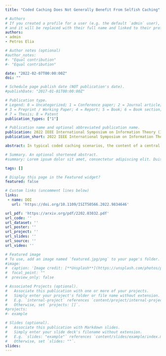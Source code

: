```yaml
---
title: "Coded Caching Does Not Generally Benefit From Selfish Caching"

# Authors
# If you created a profile for a user (e.g. the default `admin` user), write the username (folder name) here 
# and it will be replaced with their full name and linked to their profile.
authors:
- admin
- Petros Elia

# Author notes (optional)
#author_notes:
#- "Equal contribution"
#- "Equal contribution"

date: "2022-02-07T00:00:00Z"
doi: ""

# Schedule page publish date (NOT publication's date).
#publishDate: "2017-01-01T00:00:00Z"

# Publication type.
# Legend: 0 = Uncategorized; 1 = Conference paper; 2 = Journal article;
# 3 = Preprint / Working Paper; 4 = Report; 5 = Book; 6 = Book section;
# 7 = Thesis; 8 = Patent
publication_types: ["1"]

# Publication name and optional abbreviated publication name.
publication: 2022 IEEE International Symposium on Information Theory (ISIT)
publication_short: 2022 IEEE International Symposium on Information Theory (ISIT)

abstract: In typical coded caching scenarios, the content of a central library is assumed to be of interest to all receiving users. However, in a realistic scenario the users may have diverging interests which may intersect to various degrees. What happens for example if each file is of potential interest to, say, 40% of the users and each user has potential interest in 40% of the library? What if then each user caches selfishly only from content of potential interest? In this work, we formulate the symmetric selfish coded caching problem, where each user naturally makes requests from a subset of the library, which defines its own file demand set (FDS), and caches selfishly only contents from its own FDS. For the scenario where the different FDSs symmetrically overlap to some extent, we propose a novel information-theoretic converse that reveals, for such general setting of symmetric FDS structures, that selfish coded caching yields a load performance which is strictly worse than that in standard coded caching. 

# Summary. An optional shortened abstract.
#summary: Lorem ipsum dolor sit amet, consectetur adipiscing elit. Duis posuere tellus ac convallis placerat. Proin tincidunt magna sed ex sollicitudin condimentum.

tags: []

# Display this page in the Featured widget?
featured: false

# Custom links (uncomment lines below)
links:
 - name: DOI
   url: 'https://doi.org/10.1109/ISIT50566.2022.9834646'

url_pdf: 'https://arxiv.org/pdf/2202.03032.pdf'
url_code: ''
url_dataset: ''
url_poster: ''
url_project: ''
url_slides: ''
url_source: ''
url_video: ''

# Featured image
# To use, add an image named `featured.jpg/png` to your page's folder. 
#image:
#  caption: 'Image credit: [**Unsplash**](https://unsplash.com/photos/pLCdAaMFLTE)'
#  focal_point: ""
#  preview_only: false

# Associated Projects (optional).
#   Associate this publication with one or more of your projects.
#   Simply enter your project's folder or file name without extension.
#   E.g. `internal-project` references `content/project/internal-project/index.md`.
#   Otherwise, set `projects: []`.
#projects:
#- example

# Slides (optional).
#   Associate this publication with Markdown slides.
#   Simply enter your slide deck's filename without extension.
#   E.g. `slides: "example"` references `content/slides/example/index.md`.
#   Otherwise, set `slides: ""`.
slides:
---
```

